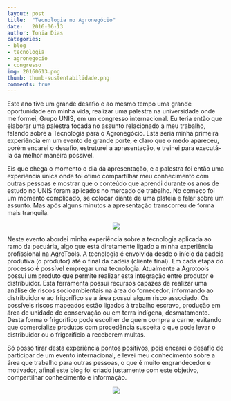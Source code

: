 ```yaml
---
layout: post
title:  "Tecnologia no Agronegócio"
date:   2016-06-13
author: Tonia Dias
categories: 
- blog
- tecnologia
- agronegocio
- congresso
img: 20160613.png
thumb: thumb-sustentabilidade.png
comments: true
---
```


Este ano tive um grande desafio e ao mesmo tempo uma grande oportunidade em minha vida, realizar uma palestra na universidade onde me formei, Grupo UNIS, em um congresso internacional. Eu teria então que elaborar uma palestra focada no assunto relacionado a meu trabalho, falando sobre a Tecnologia para o Agronegócio. Esta seria minha primeira experiência em um evento de grande porte, e claro que o medo apareceu, porém encarei o desafio, estruturei a apresentação, e treinei para executá-la da melhor maneira possível.<!--more-->

Eis que chega o momento o dia da apresentação, e a palestra foi então uma experiência única onde foi ótimo compartilhar meu conhecimento com outras pessoas e mostrar que o conteúdo que aprendi durante os anos de estudo no UNIS foram aplicados no mercado de trabalho. No começo foi um momento complicado, se colocar diante de uma plateia e falar sobre um assunto. Mas após alguns minutos a apresentação transcorreu de forma mais tranquila.

<p align="center">
  <img src="http://toniadias.github.io/assets/img/PalestraUnis.jpg" />
</p>

Neste evento abordei minha experiência sobre a tecnologia aplicada ao ramo da pecuária, algo que está diretamente ligado a minha experiência profissional na AgroTools. A tecnologia é envolvida desde o início da cadeia produtiva (o produtor) até o final da cadeia (cliente final). Em cada etapa do processo é possível empregar uma tecnologia. Atualmente a Agrotools possui um produto que permite realizar esta integração entre produtor e distribuidor. Esta ferramenta possui recursos capazes de realizar uma análise de riscos socioambientais na área do fornecedor, informando ao distribuidor e ao frigorífico se a área possui algum risco associado. Os possíveis riscos mapeados estão ligados à trabalho escravo, produção em área de unidade de conservação ou em terra indígena, desmatamento. Desta forma o frigorífico pode escolher de quem compra a carne, evitando que comercialize produtos com procedência suspeita o que pode levar o distribuidor ou o frigoríficio a receberem multas. 

Só posso tirar desta experiência pontos positivos, pois encarei o desafio de participar de um evento internacional, e levei meu conhecimento sobre a área que trabalho para outras pessoas, o que é muito engrandecedor e motivador, afinal este blog foi criado justamente com este objetivo, compartilhar conhecimento e informação.​

<p align="center">
  <img src="http://toniadias.github.io/assets/img/CongressoUnis.jpg" />
</p>

